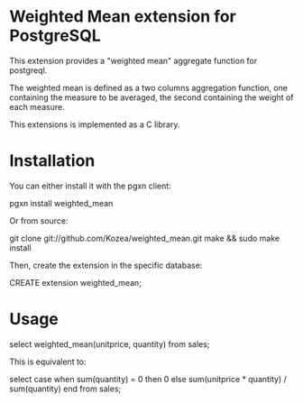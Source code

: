 Weighted Mean extension for PostgreSQL
======================================

This extension provides a "weighted mean" aggregate function for postgreql.

The weighted mean is defined as a two columns aggregation function, one
containing the measure to be averaged, the second containing the weight of each
measure.

This extensions is implemented as a C library.


Installation
============

You can either install it with the pgxn client:

  pgxn install weighted_mean

Or from source:

  git clone git://github.com/Kozea/weighted_mean.git
  make && sudo make install

Then, create the extension in the specific database:

  CREATE extension weighted_mean;


Usage
=====

  select weighted_mean(unitprice, quantity) from sales;

This is equivalent to:

  select 
  case 
    when sum(quantity) = 0 then 0
    else sum(unitprice * quantity) / sum(quantity) 
  end
  from sales;
